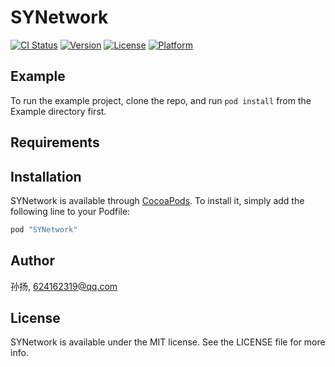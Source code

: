 # SYNetwork

[![CI Status](http://img.shields.io/travis/孙扬/SYNetwork.svg?style=flat)](https://travis-ci.org/孙扬/SYNetwork)
[![Version](https://img.shields.io/cocoapods/v/SYNetwork.svg?style=flat)](http://cocoapods.org/pods/SYNetwork)
[![License](https://img.shields.io/cocoapods/l/SYNetwork.svg?style=flat)](http://cocoapods.org/pods/SYNetwork)
[![Platform](https://img.shields.io/cocoapods/p/SYNetwork.svg?style=flat)](http://cocoapods.org/pods/SYNetwork)

## Example

To run the example project, clone the repo, and run `pod install` from the Example directory first.

## Requirements

## Installation

SYNetwork is available through [CocoaPods](http://cocoapods.org). To install
it, simply add the following line to your Podfile:

```ruby
pod "SYNetwork"
```

## Author

孙扬, 624162319@qq.com

## License

SYNetwork is available under the MIT license. See the LICENSE file for more info.
